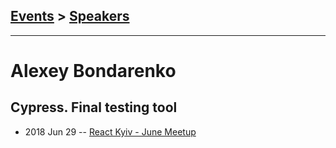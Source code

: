 ## [Events](../README.md) > [Speakers](../speakers.md)
---

# Alexey Bondarenko

## Cypress. Final testing tool
- 2018 Jun 29 -- [React Kyiv - June Meetup](https://youtu.be/tTUA4vXaIGU)    
